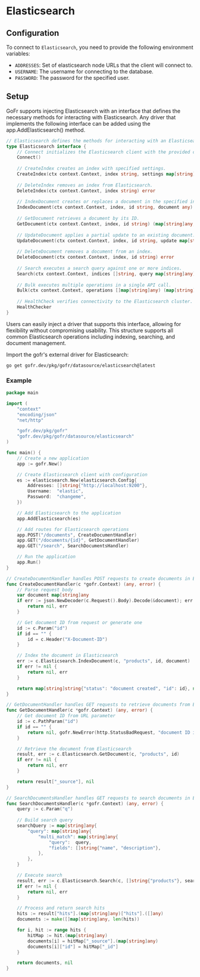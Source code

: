 # Elasticsearch

## Configuration
To connect to `Elasticsearch`, you need to provide the following environment variables:
- `ADDRESSES`: Set of elasticsearch node URLs that the client will connect to.
- `USERNAME`: The username for connecting to the database.
- `PASSWORD`: The password for the specified user.

## Setup

GoFr supports injecting Elasticsearch with an interface that defines the 
necessary methods for interacting with Elasticsearch. 
Any driver that implements the following interface can be added using 
the app.AddElasticsearch() method.

```go
// Elasticsearch defines the methods for interacting with an Elasticsearch database.
type Elasticsearch interface {
    // Connect initializes the Elasticsearch client with the provided configuration.
    Connect()
    
    // CreateIndex creates an index with specified settings.
    CreateIndex(ctx context.Context, index string, settings map[string]any) error
    
    // DeleteIndex removes an index from Elasticsearch.
    DeleteIndex(ctx context.Context, index string) error
    
    // IndexDocument creates or replaces a document in the specified index.
    IndexDocument(ctx context.Context, index, id string, document any) error
    
    // GetDocument retrieves a document by its ID.
    GetDocument(ctx context.Context, index, id string) (map[string]any, error)
    
    // UpdateDocument applies a partial update to an existing document.
    UpdateDocument(ctx context.Context, index, id string, update map[string]any) error
    
    // DeleteDocument removes a document from an index.
    DeleteDocument(ctx context.Context, index, id string) error
    
    // Search executes a search query against one or more indices.
    Search(ctx context.Context, indices []string, query map[string]any) (map[string]any, error)
    
    // Bulk executes multiple operations in a single API call.
    Bulk(ctx context.Context, operations []map[string]any) (map[string]any, error)
    
    // HealthCheck verifies connectivity to the Elasticsearch cluster.
    HealthChecker
}
```

Users can easily inject a driver that supports this interface, allowing for flexibility
without compromising usability. This structure supports all common Elasticsearch 
operations including indexing, searching, and document management.

Import the gofr's external driver for Elasticsearch:

```shell
go get gofr.dev/pkg/gofr/datasource/elasticsearch@latest
```

### Example

```go
package main

import (
	"context"
	"encoding/json"
	"net/http"

	"gofr.dev/pkg/gofr"
	"gofr.dev/pkg/gofr/datasource/elasticsearch"
)

func main() {
	// Create a new application
	app := gofr.New()

	// Create Elasticsearch client with configuration
	es := elasticsearch.New(elasticsearch.Config{
		Addresses: []string{"http://localhost:9200"},
		Username:  "elastic",
		Password:  "changeme",
	})

	// Add Elasticsearch to the application
	app.AddElasticsearch(es)

	// Add routes for Elasticsearch operations
	app.POST("/documents", CreateDocumentHandler)
	app.GET("/documents/{id}", GetDocumentHandler)
	app.GET("/search", SearchDocumentsHandler)

	// Run the application
	app.Run()
}

// CreateDocumentHandler handles POST requests to create documents in Elasticsearch
func CreateDocumentHandler(c *gofr.Context) (any, error) {
	// Parse request body
	var document map[string]any
	if err := json.NewDecoder(c.Request().Body).Decode(&document); err != nil {
		return nil, err
	}

	// Get document ID from request or generate one
	id := c.Param("id")
	if id == "" {
		id = c.Header("X-Document-ID")
	}

	// Index the document in Elasticsearch
	err := c.Elasticsearch.IndexDocument(c, "products", id, document)
	if err != nil {
		return nil, err
	}

	return map[string]string{"status": "document created", "id": id}, nil
}

// GetDocumentHandler handles GET requests to retrieve documents from Elasticsearch
func GetDocumentHandler(c *gofr.Context) (any, error) {
	// Get document ID from URL parameter
	id := c.PathParam("id")
	if id == "" {
		return nil, gofr.NewError(http.StatusBadRequest, "document ID is required")
	}

	// Retrieve the document from Elasticsearch
	result, err := c.Elasticsearch.GetDocument(c, "products", id)
	if err != nil {
		return nil, err
	}

	return result["_source"], nil
}

// SearchDocumentsHandler handles GET requests to search documents in Elasticsearch
func SearchDocumentsHandler(c *gofr.Context) (any, error) {
	query := c.Param("q")
	
	// Build search query
	searchQuery := map[string]any{
		"query": map[string]any{
			"multi_match": map[string]any{
				"query":  query,
				"fields": []string{"name", "description"},
			},
		},
	}

	// Execute search
	result, err := c.Elasticsearch.Search(c, []string{"products"}, searchQuery)
	if err != nil {
		return nil, err
	}

	// Process and return search hits
	hits := result["hits"].(map[string]any)["hits"].([]any)
	documents := make([]map[string]any, len(hits))

	for i, hit := range hits {
		hitMap := hit.(map[string]any)
		documents[i] = hitMap["_source"].(map[string]any)
		documents[i]["id"] = hitMap["_id"]
	}

	return documents, nil
}
```
